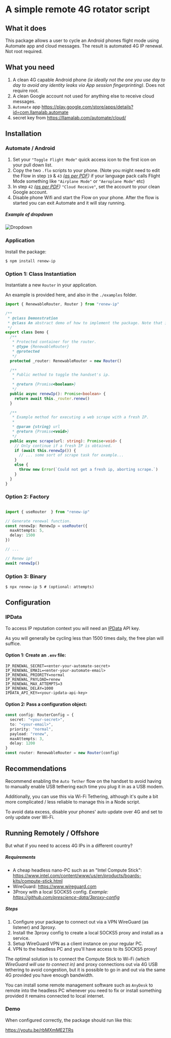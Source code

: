# A simple remote 4G rotator script

## What it does

This package allows a user to cycle an Android phones flight mode using Automate app and cloud messages. The result is automated 4G IP renewal. Not root required.

## What you need

1. A clean 4G capable Android phone _(ie ideally not the one you use day to day to avoid any identity leaks via App session fingerprinting)_. Does not require root.
2. A clean Google account not used for anything else to receive cloud messages.
3. `Automate` app https://play.google.com/store/apps/details?id=com.llamalab.automate
4. secret key from https://llamalab.com/automate/cloud/

## Installation

### Automate / Android

1. Set your `"Toggle Flight Mode"` quick access icon to the first icon on your pull down list.
2. Copy the two `.flo` scripts to your phone.
   (Note you might need to edit the Flow in step `19` & `43` *([as per PDF](https://github.com/prescience-data/4g-rotator/blob/master/Flows/Toggle%20Flight%20Mode.pdf))* if your language pack calls Flight Mode something
   like `"Airplane Mode"` or `"Aeroplane Mode"` etc)
3. In step `42` *([as per PDF](https://github.com/prescience-data/4g-rotator/blob/master/Flows/Toggle%20Flight%20Mode.pdf))* `"Cloud Receive"`, set the account to your clean Google account.
4. Disable phone Wifi and start the Flow on your phone. After the flow is started you can exit Automate and it will stay running.

##### Example of dropdown

![Dropdown](https://user-images.githubusercontent.com/65471523/107136442-4f64a800-6957-11eb-8a1d-ece00cb6f481.png)

### Application

Install the package:

```shell
$ npm install renew-ip
```

### Option 1: Class Instantiation

Instantiate a new `Router` in your application.

An example is provided here, and also in the `./examples` folder.

```typescript
import { RenewableRouter, Router } from "renew-ip"

/**
 * @class Demonstration
 * @class An abstract demo of how to implement the package. Note that in practice you would import from `renew-ip` not `../src`.
 */
export class Demo {
  /**
   * Protected container for the router.
   * @type {RenewableRouter}
   * @protected
   */
  protected _router: RenewableRouter = new Router()

  /**
   * Public method to toggle the handset's ip.
   *
   * @return {Promise<boolean>}
   */
  public async renewIp(): Promise<boolean> {
    return await this._router.renew()
  }

  /**
   * Example method for executing a web scrape with a fresh IP.
   *
   * @param {string} url
   * @return {Promise<void>}
   */
  public async scrape(url: string): Promise<void> {
    // Only continue if a fresh IP is obtained.
    if (await this.renewIp()) {
      // ... some sort of scrape task for example...
    }
    else {
      throw new Error(`Could not get a fresh ip, aborting scrape.`)
    }
  }
}
```

### Option 2: Factory

```typescript

import { useRouter  } from "renew-ip"

// Generate renewal function.
const renewIp: RenewIp = useRouter({
  maxAttempts: 5,
  delay: 1500
})

// ...

// Renew ip!
await renewIp()

```

### Option 3: Binary

```shell
$ npx renew-ip 5 # (optional: attempts)
```

## Configuration

### IPData

To access IP reputation context you will need an [IPData](https://docs.ipdata.co/) API key.

As you will generally be cycling less than 1500 times daily, the free plan will suffice.

#### Option 1: Create an `.env` file:

```dotenv
IP_RENEWAL_SECRET=<enter-your-automate-secret>
IP_RENEWAL_EMAIL=<enter-your-automate-email>
IP_RENEWAL_PRIORITY=normal
IP_RENEWAL_PAYLOAD=renew
IP_RENEWAL_MAX_ATTEMPTS=3
IP_RENEWAL_DELAY=1000
IPDATA_API_KEY=<your-ipdata-api-key>
```

#### Option 2: Pass a configuration object:

```typescript
const config: RouterConfig = {
  secret: "<your-secret>",
  to: "<your-email>",
  priority: "normal",
  payload: "renew",
  maxAttempts: 3,
  delay: 1200
}
const router: RenewableRouter = new Router(config)

```

## Recommendations

Recommend enabling the `Auto Tether` flow on the handset to avoid having to manually enable USB tethering each time you plug it in as a USB modem.

Additionally, you can use this via Wi-Fi Tethering, although it's quite a bit more complicated / less reliable to manage this in a Node script.

To avoid data excess, disable your phones' auto update over 4G and set to only update over Wi-Fi.

## Running Remotely / Offshore

But what if you need to access 4G IPs in a different country?

##### Requirements

* A cheap headless nano-PC such as an "Intel Compute Stick": https://www.intel.com/content/www/us/en/products/boards-kits/compute-stick.html
* WireGuard: https://www.wireguard.com
* 3Proxy with a local SOCKS5 config. _Example: https://github.com/prescience-data/3proxy-config_

##### Steps

1. Configure your package to connect out via a VPN WireGuard (as listener) and 3proxy.
2. Install the 3proxy config to create a local SOCKS5 proxy and install as a service.
3. Setup WireGuard VPN as a client instance on your regular PC.
4. VPN to the headless PC and you'll have access to its SOCKS5 proxy!

The optimal solution is to connect the Compute Stick to Wi-Fi _(which WireGuard will use to connect in)_ and proxy connections out via 4G USB tethering to avoid congestion, but it is possible to go in and out via the same 4G provided you
have enough bandwidth.

You can install some remote management software such as `AnyDesk` to remote into the headless PC whenever you need to fix or install something provided it remains connected to local internet.

### Demo

When configured correctly, the package should run like this:

https://youtu.be/rbMXmME2TRs
